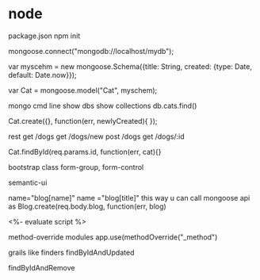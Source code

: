 # node

package.json
npm init

mongoose.connect("mongodb://localhost/mydb");

var myscehm = new mongoose.Schema({title: String, created: {type: Date, default: Date.now}});


var Cat = mongoose.model("Cat", myschem);

mongo cmd line
show dbs
show collections
db.cats.find()

Cat.create({}, function(err, newlyCreated){
});

rest
get /dogs
get /dogs/new
post /dogs
get /dogs/:id

Cat.findById(req.params.id, function(err, cat){}

bootstrap class form-group, form-control

semantic-ui

name="blog[name]" 
name ="blog[title]"
this way u can call mongoose api as 
Blog.create(req.body.blog, function(err, blog)

<%- evaluate script %>

method-override modules
app.use(methodOverride("_method")

grails like finders findByIdAndUpdated

findByIdAndRemove

